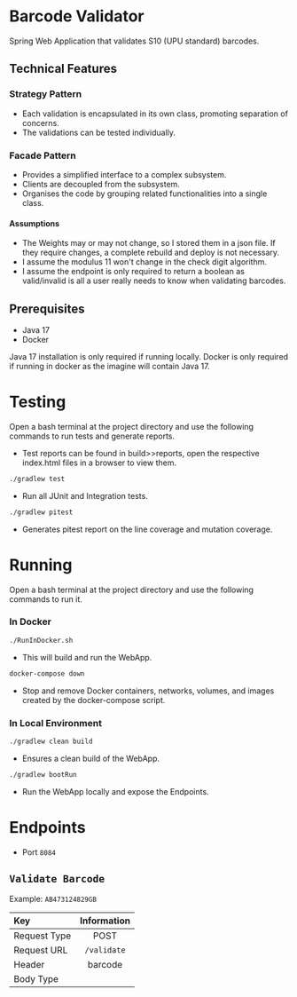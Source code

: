 # Barcode Validator

Spring Web Application that validates S10 (UPU standard) barcodes.
## Technical Features

### Strategy Pattern
* Each validation is encapsulated in its own class, promoting separation of concerns.
* The validations can be tested individually.

### Facade Pattern
* Provides a simplified interface to a complex subsystem.
* Clients are decoupled from the subsystem.
* Organises the code by grouping related functionalities into a single class.

#### Assumptions
* The Weights may or may not change, so I stored them in a json file. If they require changes, a complete rebuild and deploy is not necessary.
* I assume the modulus 11 won't change in the check digit algorithm.
* I assume the endpoint is only required to return a boolean as valid/invalid is all a user really needs to know when validating barcodes.

## Prerequisites

* Java 17
* Docker

Java 17 installation is only required if running locally.
Docker is only required if running in docker as the imagine will contain Java 17.

# Testing

Open a bash terminal at the project directory and use the following commands to run tests and generate reports.
* Test reports can be found in build>>reports, open the respective index.html files in a browser to view them.
```bash
./gradlew test
````
* Run all JUnit and Integration tests.

```bash
./gradlew pitest
````
* Generates pitest report on the line coverage and mutation coverage.

# Running

Open a bash terminal at the project directory and use the following commands to run it.

### In Docker

```bash
./RunInDocker.sh
````

* This will build and run the WebApp.

```bash
docker-compose down
```
* Stop and remove Docker containers, networks, volumes, and images created by the docker-compose script.

### In Local Environment

```bash
./gradlew clean build
````
* Ensures a clean build of the WebApp.

```bash
./gradlew bootRun
```
* Run the WebApp locally and expose the Endpoints.

# Endpoints

* Port ``8084``

## `Validate Barcode`

Example: ``AB473124829GB``

| Key          | Information |
|:-------------|:-----------:|
| Request Type |    POST     |
| Request URL  | `/validate` |
| Header       |   barcode   |
| Body Type    |             |
